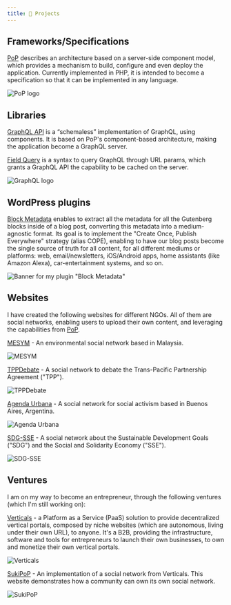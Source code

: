 ```yaml
---
title: 💼 Projects
---
```


## Frameworks/Specifications

[PoP](https://github.com/leoloso/PoP) describes an architecture based on a server-side component model, which provides a mechanism to build, configure and even deploy the application. Currently implemented in PHP, it is intended to become a specification so that it can be implemented in any language.

![PoP logo](/images/pop-logo-horizontal-whitebg.png)

## Libraries

[GraphQL API](https://github.com/getpop/api-graphql) is a “schemaless” implementation of GraphQL, using components. It is based on PoP's component-based architecture, making the application become a GraphQL server.

[Field Query](https://github.com/getpop/field-query) is a syntax to query GraphQL through URL params, which grants a GraphQL API the capability to be cached on the server.

![GraphQL logo](/images/graphql-logo.png)

## WordPress plugins

[Block Metadata](https://wordpress.org/plugins/block-metadata/) enables to extract all the metadata for all the Gutenberg blocks inside of a blog post, converting this metadata into a medium-agnostic format. Its goal is to implement the "Create Once, Publish Everywhere" strategy (alias COPE), enabling to have our blog posts become the single source of truth for all content, for all different mediums or platforms: web, email/newsletters, iOS/Android apps, home assistants (like Amazon Alexa), car-entertainment systems, and so on.

![Banner for my plugin "Block Metadata"](/images/block-metadata-banner.jpg)

## Websites

I have created the following websites for different NGOs. All of them are social networks, enabling users to upload their own content, and leveraging the capabilities from [PoP](https://github.com/leoloso/PoP).

[MESYM](https://www.mesym.com) - An environmental social network based in Malaysia.

![MESYM](/images/mesym-1200.jpg "MESYM")

[TPPDebate](https://my.tppdebate.org) - A social network to debate the Trans-Pacific Partnership Agreement ("TPP").

![TPPDebate](/images/tppdebate-1200.jpg "TPPDebate")

[Agenda Urbana](https://agendaurbana.org) - A social network for social activism based in Buenos Aires, Argentina.

![Agenda Urbana](/images/agendaurbana-1200.jpg "Agenda Urbana")

[SDG-SSE](https://sdg-sse.org) - A social network about the Sustainable Development Goals ("SDG") and the Social and Solidarity Economy ("SSE").

![SDG-SSE](/images/sdg-sse-1200.jpg "SDG-SSE")

## Ventures

I am on my way to become an entrepreneur, through the following ventures (which I'm still working on):

[Verticals](https://verticals.io) - a Platform as a Service (PaaS) solution to provide decentralized vertical portals, composed by niche websites (which are autonomous, living under their own URL), to anyone. It's a B2B, providing the infrastructure, software and tools for entrepreneurs to launch their own businesses, to own and monetize their own vertical portals.

![Verticals](/images/verticals-1200.jpg "Verticals")

[SukiPoP](https://sukipop.com) - An implementation of a social network from Verticals. This website demonstrates how a community can own its own social network.

![SukiPoP](/images/sukipop-1200.jpg "SukiPoP")
